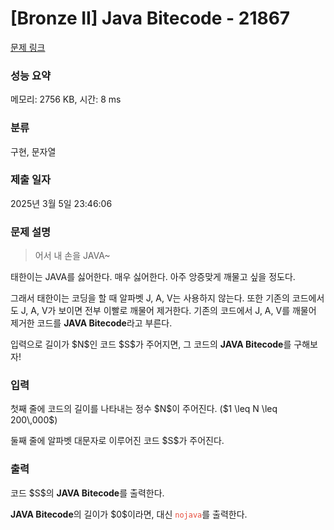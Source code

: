 # [Bronze II] Java Bitecode - 21867 

[문제 링크](https://www.acmicpc.net/problem/21867) 

### 성능 요약

메모리: 2756 KB, 시간: 8 ms

### 분류

구현, 문자열

### 제출 일자

2025년 3월 5일 23:46:06

### 문제 설명

<blockquote>
<p>어서 내 손을  JAVA~</p>
</blockquote>

<p>태한이는 JAVA를 싫어한다. 매우 싫어한다. 아주 앙증맞게 깨물고 싶을 정도다.</p>

<p>그래서 태한이는 코딩을 할 때 알파벳 J, A, V는 사용하지 않는다. 또한 기존의 코드에서도 J, A, V가 보이면 전부 이빨로 깨물어 제거한다. 기존의 코드에서 J, A, V를 깨물어 제거한 코드를 <strong>JAVA Bitecode</strong>라고 부른다.</p>

<p>입력으로 길이가 $N$인 코드 $S$가 주어지면, 그 코드의 <strong>JAVA Bitecode</strong>를 구해보자!</p>

### 입력 

 <p>첫째 줄에 코드의 길이를 나타내는 정수 $N$이 주어진다. ($1 \leq N \leq 200\,000$)</p>

<p>둘째 줄에 알파벳 대문자로 이루어진 코드 $S$가 주어진다.</p>

### 출력 

 <p>코드 $S$의 <strong>JAVA Bitecode</strong>를 출력한다.</p>

<p><strong>JAVA Bitecode</strong>의 길이가 $0$이라면, 대신 <span style="color:#e74c3c;"><code>nojava</code></span>를 출력한다.</p>

